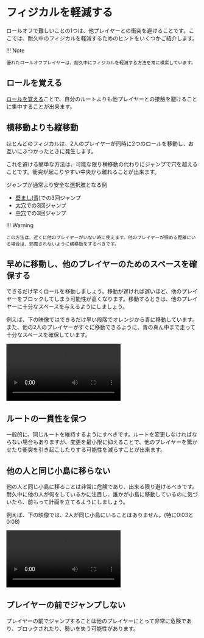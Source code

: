 # フィジカルを軽減する

ロールオフで難しいことの1つは、他プレイヤーとの衝突を避けることです。ここでは、耐久中のフィジカルを軽減するためのヒントをいくつかご紹介します。

!!! Note

    優れたロールオフプレイヤーは、耐久中にフィジカルを軽減する方法を常に模索しています。

## ロールを覚える

[ロールを覚える](./learning-the-rolls.md)ことで、自分のルートよりも他プレイヤーとの接触を避けることに集中することが出来ます。

## 横移動よりも縦移動

ほとんどのフィジカルは、2人のプレイヤーが同時に2つのロールを移動し、お互いにぶつかったときに発生します。

これを避ける簡単な方法は、可能な限り横移動の代わりにジャンプで穴を越えることです。衝突が起こりやすい中央から離れることが出来ます。

ジャンプが通常より安全な選択肢となる例

* [壁まし(青)](../rolls/pillar-trench.md)での3回ジャンプ
* [大穴](../rolls/grand-canyon.md)での3回ジャンプ
* [中穴](../rolls/isolated-duo.md)での3回ジャンプ

!!! Warning

    この方法は、近くに他のプレイヤーがいない時に使えます。他のプレイヤーが掴める距離にいる場合は、邪魔されないように横移動をするべきです。

## 早めに移動し、他のプレイヤーのためのスペースを確保する

できるだけ早くロールを移動しましょう。移動が遅ければ遅いほど、他のプレイヤーをブロックしてしまう可能性が高くなります。移動するときは、他のプレイヤーに十分なスペースを与えるようにしましょう。

例えば、下の映像ではできるだけ早い段階でオレンジから青に移動しています。また、他の2人のプレイヤーがすぐに移動できるように、青の真ん中まで走って十分なスペースを確保しています。

<video controls>
  <source src="/images/getting-started/reducing-desync/transfer-early.mp4" type="video/mp4">
</video>

## ルートの一貫性を保つ

一般的に、同じルートを維持するようにすべきです。ルートを変更しなければならない場合もありますが、変更を最小限に抑えることで、他のプレイヤーを驚かせたり衝突を引き起こしたりする可能性を減らすことが出来ます。

## 他の人と同じ小島に移らない

他の人と同じ小島に移ることは非常に危険であり、出来る限り避けるべきです。耐久中に他の人が何をしているかに注目し、誰かが小島に移動しているのに気づいたら、前もって計画を立てるようにしましょう。

例えば、下の映像では、2人が同じ小島にいることはありません。(特に0:03と0:08)

<video controls>
  <source src="/images/getting-started/reducing-desync/avoid-same-small-ledge.mp4" type="video/mp4">
</video>

## プレイヤーの前でジャンプしない

プレイヤーの前でジャンプすることは他のプレイヤーにとって非常に危険であり、ブロックされたり、勢いを失う可能性があります。
